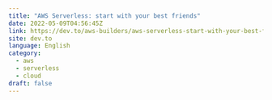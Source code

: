 ```yaml
---
title: "AWS Serverless: start with your best friends"
date: 2022-05-09T04:56:45Z
link: https://dev.to/aws-builders/aws-serverless-start-with-your-best-friends-3a6i?utm_medium=RSS&utm_source=news.12bit.vn
site: dev.to
language: English
category:
  - aws
  - serverless
  - cloud
draft: false
---
```

